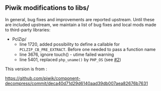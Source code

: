 ## Piwik modifications to libs/

In general, bug fixes and improvements are reported upstream.  Until these are
included upstream, we maintain a list of bug fixes and local mods made to
third-party libraries:

 * PclZip/
   - line 1720, added possibility to define a callable for `PCLZIP_CB_PRE_EXTRACT`. Before one needed to pass a function name
   - line 3676, ignore touch() - utime failed warning
   - line 5401, replaced `php_uname()` by `PHP_OS` (see [#2](https://github.com/piwik/component-decompress/issues/2))

This version is from :

https://github.com/piwik/component-decompress/commit/deca40d71d29d6140aad39db007aea82676b7631